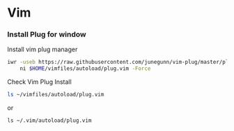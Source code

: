 # Vim

### Install Plug for window

Install vim plug manager

```sh
iwr -useb https://raw.githubusercontent.com/junegunn/vim-plug/master/plug.vim |`
    ni $HOME/vimfiles/autoload/plug.vim -Force
``` 

Check Vim Plug Install

```sh
ls ~/vimfiles/autoload/plug.vim
```

or 

```
ls ~/.vim/autoload/plug.vim
```
